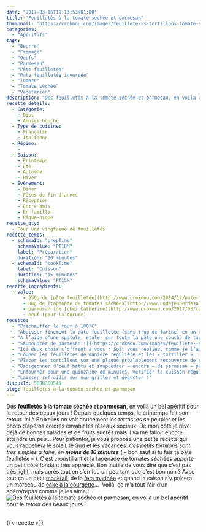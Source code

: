```yaml
---
date: "2017-03-16T19:13:53+01:00"
title: "Feuilletés à la tomate séchée et parmesan"
thumbnail: "https://crokmou.com/images/feuillete--s-tortillons-tomate-se--che--e-parmesan-recette-crokmou-blog-cuisine-voyage-1-9.jpg"
categories:
  - "Apéritifs"
tags:
  - "Beurre"
  - "Fromage"
  - "Oeufs"
  - "Parmesan"
  - "Pâte feuilletée"
  - "Pate feuilletée inversée"
  - "Tomate"
  - "Tomate séchée"
  - "Vegetarien"
description: "Des feuilletés à la tomate séchée et parmesan, en voilà un bel apéritif pour le retour des beaux jours ! Depuis quelques temps, le printemps fait..."
recette_details:
  - Catégorie:
    - Dips
    - Amuses bouche
  - Type de cuisine:
    - Française
    - Italienne  
  - Régime:
    -
  - Saison:
    - Printemps
    - Été
    - Automne
    - Hiver
  - Évènement:
    - Diner
    - Fêtes de fin d'année
    - Réception
    - Entre amis
    - En famille
    - Pique-nique
recette_qty:
  - Pour une vingtaine de feuilletés
recette_temps:
  - schemaId: "prepTime"
    schemaValue: "PT10M"
    label: "Préparation"
    duration: "10 minutes"
  - schemaId: "cookTime"
    label: "Cuisson"
    duration: "15 minutes"
    schemaValue: "PT15M"
recette_ingredients:
  - value:
      - 250g de [pâte feuilletée](http://www.crokmou.com/2014/12/pate-feuilletee-inversee-de-pierre-herme)
      - 80g de [tapenade de tomates séchées](http://www.undejeunerdesoleil.com/2016/04/pesto-rouge-tomates-sechees.html?m=1)
      - parmesan (de [chez Catherine](http://www.crokmou.com/2017/03/catherine-fromagerie-a-bruxelles) pour moi)
      - oeuf (pour la dorure)
recette:
  - "Préchauffer le four à 180°C"
  - "Abaisser finement la pâte feuilletée (sans trop de farine) en un rectangle ![](https://crokmou.com/images/feuillete--s-tortillons-tomate-se--che--e-parmesan-recette-crokmou-blog-cuisine-voyage-1_zudccn.jpg)"
  - "A l’aide d’une spatule, étaler sur toute la pâte une couche de tapenade à la tomate séchée ![](http://www.crokmou.com/wp-content/uploads/2017/03/feuillete--s-tortillons-tomate-se--che--e-parmesan-recette-crokmou-blog-cuisine-voyage-1-1.jpg)"
  - "Saupoudrer de parmesan ![](https://crokmou.com/images/feuillete--s-tortillons-tomate-se--che--e-parmesan-recette-crokmou-blog-cuisine-voyage-1-2_qnrwlu.jpg)"
  - "Ici deux choix s’offrent à vous : Soit vous repliez, comme je l’ai fait, soit vous laissez telle quelle et vous aurez de plus grands tortillons ![](https://crokmou.com/images/feuillete--s-tortillons-tomate-se--che--e-parmesan-recette-crokmou-blog-cuisine-voyage-1-3_eouzkw.jpg)"
  - "Couper les feuilletés de manière régulière et les « tortiller » ![](https://crokmou.com/images/feuillete--s-tortillons-tomate-se--che--e-parmesan-recette-crokmou-blog-cuisine-voyage-1-4_b26flc.jpg)"
  - "Placer les tortillons sur une plaque préalablement recouverte de papier sulfurisé ![](https://crokmou.com/images/feuillete--s-tortillons-tomate-se--che--e-parmesan-recette-crokmou-blog-cuisine-voyage-1-6_oflxim.jpg)"
  - "Badigeonner d’oeuf battu et saupoudrer – encore – de parmesan – parce qu’il n’y en a jamais trop –"
  - "Enfourner pour une quinzaine de minutes, vérifier la cuisson régulièrement"
  - "Laisser refroidir sur une griller et déguster !"
disqusId: 5638360548
slug: feuilletes-a-la-tomate-sechee-et-parmesan
---
```


Des **feuilletés à la tomate séchée et parmesan**, en voilà un bel apéritif pour le retour des beaux jours ! Depuis quelques temps, le printemps fait son retour. Ici à Bruxelles on voit doucement les terrasses se peupler et les photo d’apéros colorés envahir les réseaux sociaux. De mon côté je rêve déjà de bonnes salades et de fruits sucrés mais il va me falloir encore attendre un peu… Pour patienter, je vous propose une petite recette qui vous rappellera le soleil, le Sud et les vacances. _Ces petits tortillons sont très simples à faire, en **moins de 10 minutes**_ ( – bon sauf si tu fais ta pâte feuilletée – ). C’est croustillant et la tapenade de tomates séchées apporte un petit côté fondant très apprécié. Bon inutile de vous dire que c’est pas très light, mais après tout on s’en fou un peu tant que c’est bon non ? Avec tout ça un petit [mocktail](http://www.crokmou.com/2014/06/mocktail-cocktail-sans-alcool), de la [feta marinée](http://www.crokmou.com/2014/06/feta-marinee) et quand la saison s’y prêtera un morceau de [cake à la courgette](http://www.crokmou.com/2015/04/cake-courgette-chevre-et-tomates-sechees)…  Voilà, ça m’a tout l’air d’un apéro/repas comme je les aime !   ![Des feuilletés à la tomate séchée et parmesan, en voilà un bel apéritif pour le retour des beaux jours !](https://crokmou.com/images/feuillete--s-tortillons-tomate-se--che--e-parmesan-recette-crokmou-blog-cuisine-voyage-1-8_rhhcg5.jpg "Des feuilletés à la tomate séchée et parmesan, en voilà un bel apéritif pour le retour des beaux jours !")  

{{< recette >}}
